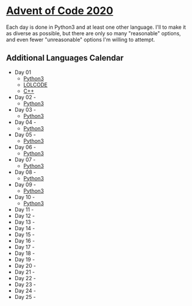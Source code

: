 # [Advent of Code 2020](https://adventofcode.com/2020)
Each day is done in Python3 and at least one other language. I'll to make it as diverse as possible, but there are only so many "reasonable" options, and even fewer "unreasonable" options I'm willing to attempt.


## Additional Languages Calendar
 - Day 01
    - [Python3](https://www.python.org/)
    - [LOLCODE](http://www.lolcode.org/)
    - [C++](http://www.cplusplus.com/)
 - Day 02 -
    - [Python3](https://www.python.org/)
 - Day 03 -
    - [Python3](https://www.python.org/)
 - Day 04 -
    - [Python3](https://www.python.org/)
 - Day 05 -
    - [Python3](https://www.python.org/)
 - Day 06 -
    - [Python3](https://www.python.org/)
 - Day 07 -
    - [Python3](https://www.python.org/)
 - Day 08 -
    - [Python3](https://www.python.org/)
 - Day 09 -
    - [Python3](https://www.python.org/)
 - Day 10 -
    - [Python3](https://www.python.org/)
 - Day 11 - 
 - Day 12 - 
 - Day 13 - 
 - Day 14 - 
 - Day 15 - 
 - Day 16 - 
 - Day 17 - 
 - Day 18 - 
 - Day 19 - 
 - Day 20 - 
 - Day 21 - 
 - Day 22 - 
 - Day 23 - 
 - Day 24 - 
 - Day 25 - 
